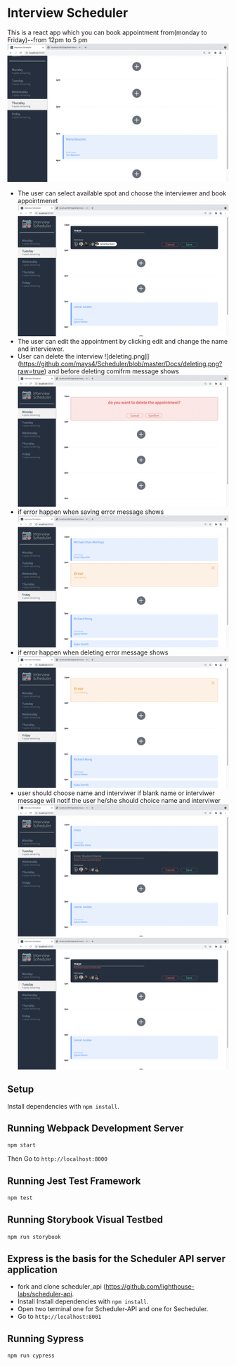 # Interview Scheduler
This is a react app which you can book appointment from(monday to Friday)--from 12pm to 5 pm![Scheduler-view](https://github.com/mays4/Scheduler/blob/master/Docs/schdduler-view.png?raw=true)
* The user can select available spot and choose the interviewer and book appointmenet![Saving-an-appointment.png](https://github.com/mays4/Scheduler/blob/master/Docs/Saving-an-appointment.png?raw=true)
* The user can edit the appointment by clicking edit and change the name and interviewer.
* User can delete the interview ![deleting.png]](https://github.com/mays4/Scheduler/blob/master/Docs/deleting.png?raw=true) and before deleting comifrm message shows ![Confirm_deleting.png](https://github.com/mays4/Scheduler/blob/master/Docs/Confirm_deleting.png?raw=true)
* if error happen when saving error message shows ![Error_saving.png](https://github.com/mays4/Scheduler/blob/master/Docs/Error_saving.png?raw=true)
* if error happen when deleting error message shows ![message_Error_deleting.png](https://github.com/mays4/Scheduler/blob/master/Docs/message_Error_deleting.png?raw=true)
* user should choose name and interviwer if blank name or interviwer message will notif the user he/she should choice name and interviwer
![message_blank_name.png](https://github.com/mays4/Scheduler/blob/master/Docs/message_blank_name.png?raw=true) 
![Message_saving_without_Interviewer_name.png](https://github.com/mays4/Scheduler/blob/master/Docs/Message_saving_without_Interviewer_name.png?raw=true)

## Setup

Install dependencies with `npm install`.


## Running Webpack Development Server

```sh
npm start
```
Then Go to `http://localhost:8000` 
## Running Jest Test Framework

```sh
npm test
```

## Running Storybook Visual Testbed

```sh
npm run storybook
```
## Express is the basis for the Scheduler API server application
* fork and clone scheduler_api (https://github.com/lighthouse-labs/scheduler-api.
* Install Install dependencies with `npm install`.
* Open two terminal one for Scheduler-API and one for Secheduler.
*  Go to `http://localhost:8001`



## Running Sypress 
``` sh
npm run cypress
```
